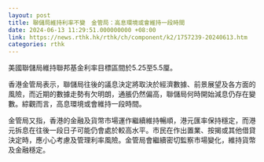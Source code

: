```yaml
---
layout: post
title: 聯儲局維持利率不變　金管局：高息環境或會維持一段時間
date: 2024-06-13 11:29:51.000000000 +08:00
link: https://news.rthk.hk/rthk/ch/component/k2/1757239-20240613.htm
categories: rthk
---
```


美國聯儲局維持聯邦基金利率目標區間於5.25至5.5厘。

香港金管局表示，聯儲局往後的議息決定將取決於經濟數據、前景展望及各方面的風險，而近期的數據走勢有欠明朗，通脹仍然偏高，聯儲局何時開始減息仍存在變數。綜觀而言，高息環境或會維持一段時間。

金管局又指，香港的金融及貨幣市場運作繼續維持暢順，港元匯率保持穩定，而港元拆息在往後一段日子可能仍會處於較高水平。市民在作出置業、按揭或其他借貸決定時，應小心考慮及管理利率風險。金管局會繼續密切監察市場變化，維持貨幣及金融穩定。
